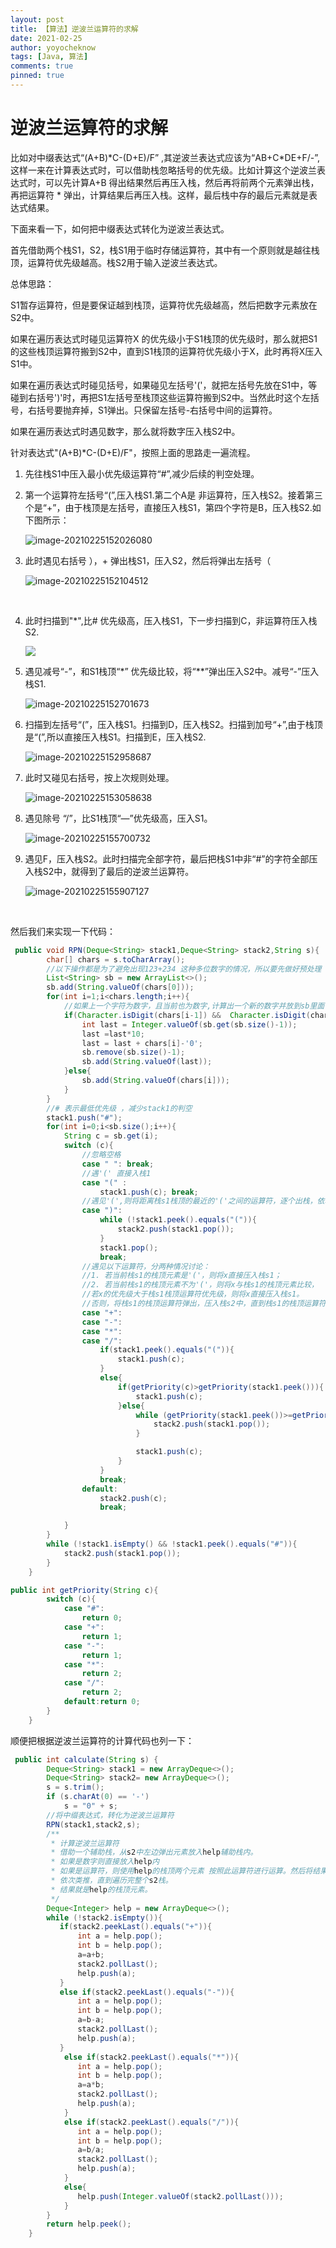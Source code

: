 ```yaml
---
layout: post
title: 【算法】逆波兰运算符的求解
date: 2021-02-25
author: yoyocheknow
tags: [Java, 算法]
comments: true
pinned: true
---
```


# 逆波兰运算符的求解

比如对中缀表达式“(A+B)\*C-(D+E)/F” ,其逆波兰表达式应该为“AB+C*DE+F/-”, 这样一来在计算表达式时，可以借助栈忽略括号的优先级。比如计算这个逆波兰表达式时，可以先计算A+B 得出结果然后再压入栈，然后再将前两个元素弹出栈，再把运算符 \* 弹出，计算结果后再压入栈。这样，最后栈中存的最后元素就是表达式结果。

下面来看一下，如何把中缀表达式转化为逆波兰表达式。

首先借助两个栈S1，S2，栈S1用于临时存储运算符，其中有一个原则就是越往栈顶，运算符优先级越高。栈S2用于输入逆波兰表达式。

总体思路：

S1暂存运算符，但是要保证越到栈顶，运算符优先级越高，然后把数字元素放在S2中。

如果在遍历表达式时碰见运算符X 的优先级小于S1栈顶的优先级时，那么就把S1的这些栈顶运算符搬到S2中，直到S1栈顶的运算符优先级小于X，此时再将X压入S1中。

如果在遍历表达式时碰见括号，如果碰见左括号'('，就把左括号先放在S1中，等碰到右括号')'时，再把S1左括号至栈顶这些运算符搬到S2中。当然此时这个左括号，右括号要抛弃掉，S1弹出。只保留左括号-右括号中间的运算符。

如果在遍历表达式时遇见数字，那么就将数字压入栈S2中。 

针对表达式"(A+B)\*C-(D+E)/F"，按照上面的思路走一遍流程。

1. 先往栈S1中压入最小优先级运算符“#”,减少后续的判空处理。

2. 第一个运算符左括号“(”,压入栈S1.第二个A是 非运算符，压入栈S2。接着第三个是“+”，由于栈顶是左括号，直接压入栈S1，第四个字符是B，压入栈S2.如下图所示：

   ![image-20210225152026080](https://tva1.sinaimg.cn/large/008eGmZEly1gnzt245ksuj30bj07zt8o.jpg)

3. 此时遇见右括号 ），+ 弹出栈S1，压入S2，然后将弹出左括号（ 

   ![image-20210225152104512](https://tva1.sinaimg.cn/large/008eGmZEly1gnzt2ru504j30av08hq2w.jpg)

   ​    

4. 此时扫描到"\*",比# 优先级高，压入栈S1，下一步扫描到C，非运算符压入栈S2.

   ![](https://tva1.sinaimg.cn/large/008eGmZEly1gnzt76krhsj30at08o0sw.jpg)

5. 遇见减号“-”，和S1栈顶“\*” 优先级比较，将“*\*”弹出压入S2中。减号“-”压入栈S1.

   ![image-20210225152701673](https://tva1.sinaimg.cn/large/008eGmZEly1gnzt903p4cj30b70d7glp.jpg)

6. 扫描到左括号“(”，压入栈S1。扫描到D，压入栈S2。扫描到加号“+”,由于栈顶是“(”,所以直接压入栈S1。扫描到E，压入栈S2.

   ![image-20210225152958687](https://tva1.sinaimg.cn/large/008eGmZEly1gnztc2l44gj30b20de0su.jpg)

7. 此时又碰见右括号，按上次规则处理。

   ![image-20210225153058638](https://tva1.sinaimg.cn/large/008eGmZEly1gnztd2stijj30au0dnmx9.jpg)

8. 遇见除号 “/”，比S1栈顶“—”优先级高，压入S1。

   ![image-20210225155700732](https://tva1.sinaimg.cn/large/008eGmZEly1gnzu4794f0j30bc0gzq35.jpg)

   

9. 遇见F，压入栈S2。此时扫描完全部字符，最后把栈S1中非“#”的字符全部压入栈S2中，就得到了最后的逆波兰运算符。

   ![image-20210225155907127](https://tva1.sinaimg.cn/large/008eGmZEly1gnzu6k4qgdj30c50hegm6.jpg)

​    

然后我们来实现一下代码：

```java
 public void RPN(Deque<String> stack1,Deque<String> stack2,String s){
        char[] chars = s.toCharArray();
        //以下操作都是为了避免出现123+234 这种多位数字的情况，所以要先做好预处理
        List<String> sb = new ArrayList<>();
        sb.add(String.valueOf(chars[0]));
        for(int i=1;i<chars.length;i++){
            //如果上一个字符为数字，且当前也为数字,计算出一个新的数字并放到sb里面
            if(Character.isDigit(chars[i-1]) &&  Character.isDigit(chars[i])){
                int last = Integer.valueOf(sb.get(sb.size()-1));
                last =last*10;
                last = last + chars[i]-'0';
                sb.remove(sb.size()-1);
                sb.add(String.valueOf(last));
            }else{
                sb.add(String.valueOf(chars[i]));
            }
        }
        //# 表示最低优先级 ，减少stack1的判空
        stack1.push("#");
        for(int i=0;i<sb.size();i++){
            String c = sb.get(i);
            switch (c){
                //忽略空格
                case " ": break;
                //遇'(' 直接入栈1
                case "(" :
                    stack1.push(c); break;
                //遇见'(',则将距离栈s1栈顶的最近的'('之间的运算符，逐个出栈，依次压入栈s2，此时抛弃'('；
                case ")":
                    while (!stack1.peek().equals("(")){
                        stack2.push(stack1.pop());
                    }
                    stack1.pop();
                    break;
                //遇见以下运算符，分两种情况讨论：
                //1. 若当前栈s1的栈顶元素是'('，则将x直接压入栈s1；
                //2. 若当前栈s1的栈顶元素不为'('，则将x与栈s1的栈顶元素比较，
                //若x的优先级大于栈s1栈顶运算符优先级，则将x直接压入栈s1。
                //否则，将栈s1的栈顶运算符弹出，压入栈s2中，直到栈s1的栈顶运算符优先级别低于x的优先级，或栈s2的栈顶运算符为'('，此时再则将x压入栈s1
                case "+":
                case "-":
                case "*":
                case "/":
                    if(stack1.peek().equals("(")){
                        stack1.push(c);
                    }
                    else{
                        if(getPriority(c)>getPriority(stack1.peek())){
                            stack1.push(c);
                        }else{
                            while (getPriority(stack1.peek())>=getPriority(c)|| stack2.peek().equals("(")){
                                stack2.push(stack1.pop());
                            }

                            stack1.push(c);
                        }
                    }
                    break;
                default:
                    stack2.push(c);
                    break;

            }
        }
        while (!stack1.isEmpty() && !stack1.peek().equals("#")){
            stack2.push(stack1.pop());
        }
    }

public int getPriority(String c){
        switch (c){
            case "#":
                return 0;
            case "+":
                return 1;
            case "-":
                return 1;
            case "*":
                return 2;
            case "/":
                return 2;
            default:return 0;
        }
    }
```

顺便把根据逆波兰运算符的计算代码也列一下：

```java
 public int calculate(String s) {
        Deque<String> stack1 = new ArrayDeque<>();
        Deque<String> stack2= new ArrayDeque<>();
        s = s.trim();
        if (s.charAt(0) == '-')
            s = "0" + s;
        //将中缀表达式，转化为逆波兰运算符
        RPN(stack1,stack2,s);
        /**
         * 计算逆波兰运算符
         * 借助一个辅助栈，从s2中左边弹出元素放入help辅助栈内。
         * 如果是数字则直接放入help内
         * 如果是运算符，则使用help的栈顶两个元素 按照此运算符进行运算。然后将结果压入help栈内。
         * 依次类推，直到遍历完整个s2栈。
         * 结果就是help的栈顶元素。
         */
        Deque<Integer> help = new ArrayDeque<>();
        while (!stack2.isEmpty()){
           if(stack2.peekLast().equals("+")){
               int a = help.pop();
               int b = help.pop();
               a=a+b;
               stack2.pollLast();
               help.push(a);
           }
           else if(stack2.peekLast().equals("-")){
               int a = help.pop();
               int b = help.pop();
               a=b-a;
               stack2.pollLast();
               help.push(a);
           }
            else if(stack2.peekLast().equals("*")){
               int a = help.pop();
               int b = help.pop();
               a=a*b;
               stack2.pollLast();
               help.push(a);
            }
            else if(stack2.peekLast().equals("/")){
               int a = help.pop();
               int b = help.pop();
               a=b/a;
               stack2.pollLast();
               help.push(a);
            }
            else{
               help.push(Integer.valueOf(stack2.pollLast()));
            }
        }
        return help.peek();
    }

```









